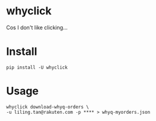 # whyclick

Cos I don't like clicking...

# Install

```
pip install -U whyclick
```


# Usage

```
whyclick download-whyq-orders \
-u liling.tan@rakuten.com -p **** > whyq-myorders.json
```
